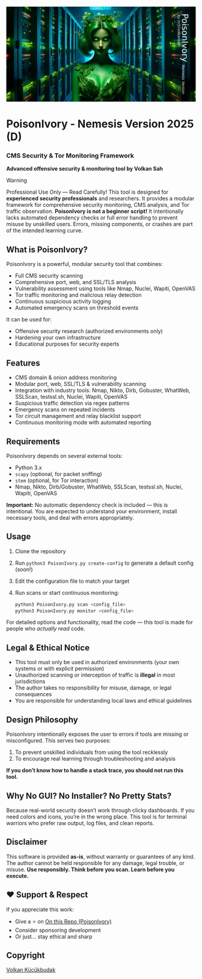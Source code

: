 
![ Security](ivory.jpg)

# PoisonIvory - Nemesis Version 2025 (D)
### CMS Security & Tor Monitoring Framework

**Advanced offensive security & monitoring tool by Volkan Sah**
> [!WARNING]
> Professional Use Only — Read Carefully!
> This tool is designed for **experienced security professionals** and researchers. It provides a modular framework for comprehensive security monitoring, CMS analysis, and Tor traffic observation.
> **PoisonIvory is not a beginner script!** It intentionally lacks automated dependency checks or full error handling to prevent misuse by unskilled users. Errors, missing components, or crashes are part of the intended learning curve.



##  What is PoisonIvory?

PoisonIvory is a powerful, modular security tool that combines:

* Full CMS security scanning
* Comprehensive port, web, and SSL/TLS analysis
* Vulnerability assessment using tools like Nmap, Nuclei, Wapiti, OpenVAS
* Tor traffic monitoring and malicious relay detection
* Continuous suspicious activity logging
* Automated emergency scans on threshold events

It can be used for:
-  Offensive security research (authorized environments only)
-  Hardening your own infrastructure
-  Educational purposes for security experts


## Features

* CMS domain & onion address monitoring
* Modular port, web, SSL/TLS & vulnerability scanning
* Integration with industry tools: Nmap, Nikto, Dirb, Gobuster, WhatWeb, SSLScan, testssl.sh, Nuclei, Wapiti, OpenVAS
* Suspicious traffic detection via regex patterns
* Emergency scans on repeated incidents
* Tor circuit management and relay blacklist support
* Continuous monitoring mode with automated reporting


## Requirements

PoisonIvory depends on several external tools:

* Python 3.x
* `scapy` (optional, for packet sniffing)
* `stem` (optional, for Tor interaction)
* Nmap, Nikto, Dirb/Gobuster, WhatWeb, SSLScan, testssl.sh, Nuclei, Wapiti, OpenVAS

**Important:**
No automatic dependency check is included — this is intentional. You are expected to understand your environment, install necessary tools, and deal with errors appropriately.


##  Usage

1. Clone the repository
2. Run `python3 PoisonIvory.py create-config` to generate a default config (soon!)
3. Edit the configuration file to match your target
4. Run scans or start continuous monitoring:

   ```bash
   python3 PoisonIvory.py scan <config_file>  
   python3 PoisonIvory.py monitor <config_file>  
   ```

For detailed options and functionality, read the code — this tool is made for people who *actually read* code.


## Legal & Ethical Notice

* This tool must only be used in authorized environments (your own systems or with explicit permission)
* Unauthorized scanning or interception of traffic is **illegal** in most jurisdictions
* The author takes no responsibility for misuse, damage, or legal consequences
* You are responsible for understanding local laws and ethical guidelines


##  Design Philosophy

PoisonIvory intentionally exposes the user to errors if tools are missing or misconfigured.
This serves two purposes:

1. To prevent unskilled individuals from using the tool recklessly
2. To encourage real learning through troubleshooting and analysis

**If you don’t know how to handle a stack trace, you should not run this tool.**


## Why No GUI? No Installer? No Pretty Stats?

Because real-world security doesn’t work through clicky dashboards.
If you need colors and icons, you’re in the wrong place.
This tool is for terminal warriors who prefer raw output, log files, and clean reports.


##  Disclaimer

This software is provided **as-is**, without warranty or guarantees of any kind.
The author cannot be held responsible for any damage, legal trouble, or misuse.
**Use responsibly. Think before you scan. Learn before you execute.**


## ❤️ Support & Respect

If you appreciate this work:

* Give a ⭐ on [On this Repo (PoisonIvory)](https://github.com/VolkanSah/PoisonIvory)
* Consider sponsoring development
* Or just… stay ethical and sharp

## Copyright
[Volkan Kücükbudak](https://github.com/volkansah)
